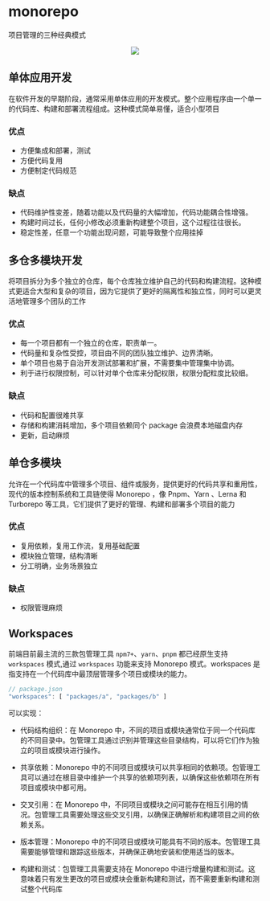 # monorepo

项目管理的三种经典模式

<div style="text-align:center">
<img src="@/repo.png"/>
</div>

## 单体应用开发

在软件开发的早期阶段，通常采用单体应用的开发模式。整个应用程序由一个单一的代码库、构建和部署流程组成。这种模式简单易懂，适合小型项目

### 优点

- 方便集成和部署，测试
- 方便代码复用
- 方便制定代码规范


### 缺点

- 代码维护性变差，随着功能以及代码量的大幅增加，代码功能耦合性增强。
- 构建时间过长，任何小修改必须重新构建整个项目，这个过程往往很长。
- 稳定性差，任意一个功能出现问题，可能导致整个应用挂掉

## 多仓多模块开发

将项目拆分为多个独立的仓库，每个仓库独立维护自己的代码和构建流程。这种模式更适合大型和复杂的项目，因为它提供了更好的隔离性和独立性，同时可以更灵活地管理多个团队的工作

### 优点

- 每一个项目都有一个独立的仓库，职责单一。
- 代码量和复杂性受控，项目由不同的团队独立维护、边界清晰。
- 单个项目也易于自治开发测试部署和扩展，不需要集中管理集中协调。
- 利于进行权限控制，可以针对单个仓库来分配权限，权限分配粒度比较细。


### 缺点

- 代码和配置很难共享
- 存储和构建消耗增加，多个项目依赖同个 package 会浪费本地磁盘内存
- 更新，启动麻烦

## 单仓多模块

允许在一个代码库中管理多个项目、组件或服务，提供更好的代码共享和重用性，现代的版本控制系统和工具链使得 Monorepo ，像 Pnpm、Yarn 、Lerna 和 Turborepo 等工具，它们提供了更好的管理、构建和部署多个项目的能力

### 优点

- 复用依赖，复用工作流，复用基础配置
- 模块独立管理，结构清晰
- 分工明确，业务场景独立


### 缺点

- 权限管理麻烦

## Workspaces

前端目前最主流的三款包管理工具 `npm7+`、`yarn`、`pnpm` 都已经原生支持 `workspaces` 模式,通过 `workspaces` 功能来支持 Monorepo 模式。workspaces 是指支持在一个代码库中最顶层管理多个项目或模块的能力。

``` typescript
// package.json
"workspaces": [ "packages/a", "packages/b" ]
```
可以实现：

- 代码结构组织：在 Monorepo 中，不同的项目或模块通常位于同一个代码库的不同目录中。包管理工具通过识别并管理这些目录结构，可以将它们作为独立的项目或模块进行操作。
  
- 共享依赖：Monorepo 中的不同项目或模块可以共享相同的依赖项。包管理工具可以通过在根目录中维护一个共享的依赖项列表，以确保这些依赖项在所有项目或模块中都可用。

- 交叉引用：在 Monorepo 中，不同项目或模块之间可能存在相互引用的情况。包管理工具需要处理这些交叉引用，以确保正确解析和构建项目之间的依赖关系。

- 版本管理：Monorepo 中的不同项目或模块可能具有不同的版本。包管理工具需要能够管理和跟踪这些版本，并确保正确地安装和使用适当的版本。

- 构建和测试：包管理工具需要支持在 Monorepo 中进行增量构建和测试。这意味着只有发生更改的项目或模块会重新构建和测试，而不需要重新构建和测试整个代码库
